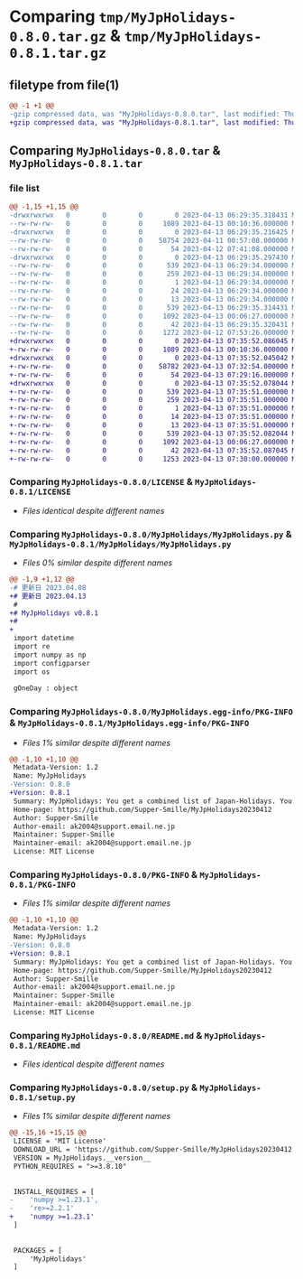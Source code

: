 # Comparing `tmp/MyJpHolidays-0.8.0.tar.gz` & `tmp/MyJpHolidays-0.8.1.tar.gz`

## filetype from file(1)

```diff
@@ -1 +1 @@
-gzip compressed data, was "MyJpHolidays-0.8.0.tar", last modified: Thu Apr 13 06:29:35 2023, max compression
+gzip compressed data, was "MyJpHolidays-0.8.1.tar", last modified: Thu Apr 13 07:35:52 2023, max compression
```

## Comparing `MyJpHolidays-0.8.0.tar` & `MyJpHolidays-0.8.1.tar`

### file list

```diff
@@ -1,15 +1,15 @@
-drwxrwxrwx   0        0        0        0 2023-04-13 06:29:35.318431 MyJpHolidays-0.8.0/
--rw-rw-rw-   0        0        0     1089 2023-04-13 00:10:36.000000 MyJpHolidays-0.8.0/LICENSE
-drwxrwxrwx   0        0        0        0 2023-04-13 06:29:35.216425 MyJpHolidays-0.8.0/MyJpHolidays/
--rw-rw-rw-   0        0        0    58754 2023-04-11 00:57:08.000000 MyJpHolidays-0.8.0/MyJpHolidays/MyJpHolidays.py
--rw-rw-rw-   0        0        0       54 2023-04-12 07:41:08.000000 MyJpHolidays-0.8.0/MyJpHolidays/__init__.py
-drwxrwxrwx   0        0        0        0 2023-04-13 06:29:35.297430 MyJpHolidays-0.8.0/MyJpHolidays.egg-info/
--rw-rw-rw-   0        0        0      539 2023-04-13 06:29:34.000000 MyJpHolidays-0.8.0/MyJpHolidays.egg-info/PKG-INFO
--rw-rw-rw-   0        0        0      259 2023-04-13 06:29:34.000000 MyJpHolidays-0.8.0/MyJpHolidays.egg-info/SOURCES.txt
--rw-rw-rw-   0        0        0        1 2023-04-13 06:29:34.000000 MyJpHolidays-0.8.0/MyJpHolidays.egg-info/dependency_links.txt
--rw-rw-rw-   0        0        0       24 2023-04-13 06:29:34.000000 MyJpHolidays-0.8.0/MyJpHolidays.egg-info/requires.txt
--rw-rw-rw-   0        0        0       13 2023-04-13 06:29:34.000000 MyJpHolidays-0.8.0/MyJpHolidays.egg-info/top_level.txt
--rw-rw-rw-   0        0        0      539 2023-04-13 06:29:35.314431 MyJpHolidays-0.8.0/PKG-INFO
--rw-rw-rw-   0        0        0     1092 2023-04-13 00:06:27.000000 MyJpHolidays-0.8.0/README.md
--rw-rw-rw-   0        0        0       42 2023-04-13 06:29:35.320431 MyJpHolidays-0.8.0/setup.cfg
--rw-rw-rw-   0        0        0     1272 2023-04-12 07:53:26.000000 MyJpHolidays-0.8.0/setup.py
+drwxrwxrwx   0        0        0        0 2023-04-13 07:35:52.086045 MyJpHolidays-0.8.1/
+-rw-rw-rw-   0        0        0     1089 2023-04-13 00:10:36.000000 MyJpHolidays-0.8.1/LICENSE
+drwxrwxrwx   0        0        0        0 2023-04-13 07:35:52.045042 MyJpHolidays-0.8.1/MyJpHolidays/
+-rw-rw-rw-   0        0        0    58782 2023-04-13 07:32:54.000000 MyJpHolidays-0.8.1/MyJpHolidays/MyJpHolidays.py
+-rw-rw-rw-   0        0        0       54 2023-04-13 07:29:16.000000 MyJpHolidays-0.8.1/MyJpHolidays/__init__.py
+drwxrwxrwx   0        0        0        0 2023-04-13 07:35:52.078044 MyJpHolidays-0.8.1/MyJpHolidays.egg-info/
+-rw-rw-rw-   0        0        0      539 2023-04-13 07:35:51.000000 MyJpHolidays-0.8.1/MyJpHolidays.egg-info/PKG-INFO
+-rw-rw-rw-   0        0        0      259 2023-04-13 07:35:51.000000 MyJpHolidays-0.8.1/MyJpHolidays.egg-info/SOURCES.txt
+-rw-rw-rw-   0        0        0        1 2023-04-13 07:35:51.000000 MyJpHolidays-0.8.1/MyJpHolidays.egg-info/dependency_links.txt
+-rw-rw-rw-   0        0        0       14 2023-04-13 07:35:51.000000 MyJpHolidays-0.8.1/MyJpHolidays.egg-info/requires.txt
+-rw-rw-rw-   0        0        0       13 2023-04-13 07:35:51.000000 MyJpHolidays-0.8.1/MyJpHolidays.egg-info/top_level.txt
+-rw-rw-rw-   0        0        0      539 2023-04-13 07:35:52.082044 MyJpHolidays-0.8.1/PKG-INFO
+-rw-rw-rw-   0        0        0     1092 2023-04-13 00:06:27.000000 MyJpHolidays-0.8.1/README.md
+-rw-rw-rw-   0        0        0       42 2023-04-13 07:35:52.087045 MyJpHolidays-0.8.1/setup.cfg
+-rw-rw-rw-   0        0        0     1253 2023-04-13 07:30:00.000000 MyJpHolidays-0.8.1/setup.py
```

### Comparing `MyJpHolidays-0.8.0/LICENSE` & `MyJpHolidays-0.8.1/LICENSE`

 * *Files identical despite different names*

### Comparing `MyJpHolidays-0.8.0/MyJpHolidays/MyJpHolidays.py` & `MyJpHolidays-0.8.1/MyJpHolidays/MyJpHolidays.py`

 * *Files 0% similar despite different names*

```diff
@@ -1,9 +1,12 @@
-# 更新日 2023.04.08
+# 更新日 2023.04.13
 #
+# MyJpHolidays	v0.8.1
+#
+
 import datetime
 import re
 import numpy as np
 import configparser
 import os
 
 gOneDay : object
```

### Comparing `MyJpHolidays-0.8.0/MyJpHolidays.egg-info/PKG-INFO` & `MyJpHolidays-0.8.1/MyJpHolidays.egg-info/PKG-INFO`

 * *Files 1% similar despite different names*

```diff
@@ -1,10 +1,10 @@
 Metadata-Version: 1.2
 Name: MyJpHolidays
-Version: 0.8.0
+Version: 0.8.1
 Summary: MyJpHolidays: You get a combined list of Japan-Holidays. You can customize orignal holidays used ini-file.
 Home-page: https://github.com/Supper-Smille/MyJpHolidays20230412
 Author: Supper-Smille
 Author-email: ak2004@support.email.ne.jp
 Maintainer: Supper-Smille
 Maintainer-email: ak2004@support.email.ne.jp
 License: MIT License
```

### Comparing `MyJpHolidays-0.8.0/PKG-INFO` & `MyJpHolidays-0.8.1/PKG-INFO`

 * *Files 1% similar despite different names*

```diff
@@ -1,10 +1,10 @@
 Metadata-Version: 1.2
 Name: MyJpHolidays
-Version: 0.8.0
+Version: 0.8.1
 Summary: MyJpHolidays: You get a combined list of Japan-Holidays. You can customize orignal holidays used ini-file.
 Home-page: https://github.com/Supper-Smille/MyJpHolidays20230412
 Author: Supper-Smille
 Author-email: ak2004@support.email.ne.jp
 Maintainer: Supper-Smille
 Maintainer-email: ak2004@support.email.ne.jp
 License: MIT License
```

### Comparing `MyJpHolidays-0.8.0/README.md` & `MyJpHolidays-0.8.1/README.md`

 * *Files identical despite different names*

### Comparing `MyJpHolidays-0.8.0/setup.py` & `MyJpHolidays-0.8.1/setup.py`

 * *Files 1% similar despite different names*

```diff
@@ -15,16 +15,15 @@
 LICENSE = 'MIT License'
 DOWNLOAD_URL = 'https://github.com/Supper-Smille/MyJpHolidays20230412'
 VERSION = MyJpHolidays.__version__
 PYTHON_REQUIRES = ">=3.8.10"
 
 
 INSTALL_REQUIRES = [
-    'numpy >=1.23.1', 
-    're>=2.2.1'
+    'numpy >=1.23.1'
 ]
 
 
 PACKAGES = [
     'MyJpHolidays'
 ]
```

